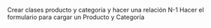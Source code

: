 Crear clases producto y categoria y hacer una relación N-1
Hacer el formulario para cargar un Producto y Categoría
